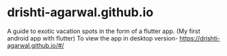 # drishti-agarwal.github.io
A guide to exotic vacation spots in the form of a flutter app. (My first android app with flutter) 
To view the app in desktop version- https://drishti-agarwal.github.io/#/
